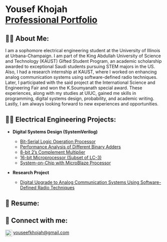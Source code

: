 <h1> Yousef Khojah <br/><a href="https://github.com/YousefSK">Professional Portfolio</a>

<h2>🙋‍♂️ About Me:</h2>
I am a sophomore electrical engineering student at the University of Illinois at Urbana-Champaign. I am part of the King Abdullah University of Science and Technology (KAUST) Gifted Student Program, an academic scholarship awarded to exceptional Saudi students pursuing STEM majors in the US. Also, I had a research internship at KAUST, where I worked on enhancing analog communication systems using software-defined radio techniques. Later, I participated with the said project at the International Science and Engineering Fair and won the K.Soumyanath special award. These experiences, along with my studies at UIUC, gained me skills in programming, digital systems design, probability, and academic writing. Lastly, I am always looking forward to new experiences and opportunities.


<h2>👨‍💻 Electrical Engineering Projects:</h2>

- <b> Digital Systems Design (SystemVerilog)</b>
  - [Bit-Serial Logic Operation Processor](https://github.com/joshmadakor1/Algorithms-Practice)
  - [Performance Analysis of Different Binary Adders](https://github.com/joshmadakor1/Algorithms-Practice)
  - [8-bit 2’s Complement Multiplier](https://github.com/joshmadakor1/Algorithms-Practice)
  - [16-bit Microprocessor (Subset of LC-3)](https://github.com/joshmadakor1/Algorithms-Practice)
  - [System-on-Chip with MicroBlaze Processor](https://github.com/joshmadakor1/Algorithms-Practice)
  
- <b> Research Project </b>
  - [Digital Upgrade to Analog Communication Systems Using Software-Defined Radio Techniques](https://partner.projectboard.world/isef/project/ebed019---digital-upgrade-of-communication-system-using-sdr)



<h2>📜 Resume:</h2>


<h2> 🤳 Connect with me:</h2>

[<img align="left" alt="yousef-khojah-567456228 | LinkedIn" width="22px" src="https://cdn.jsdelivr.net/npm/simple-icons@v3/icons/linkedin.svg" />][linkedin]


[linkedin]: https://linkedin.com/in/yousef-khojah-567456228
youseefkhojah@gmail.com
